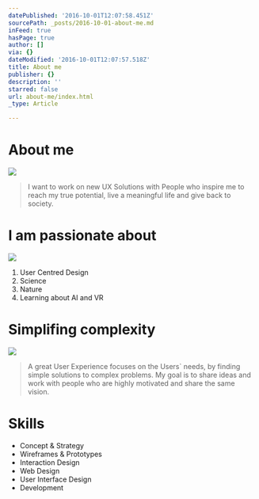 ```yaml
---
datePublished: '2016-10-01T12:07:58.451Z'
sourcePath: _posts/2016-10-01-about-me.md
inFeed: true
hasPage: true
author: []
via: {}
dateModified: '2016-10-01T12:07:57.518Z'
title: About me
publisher: {}
description: ''
starred: false
url: about-me/index.html
_type: Article

---
```

# About me
![](https://the-grid-user-content.s3-us-west-2.amazonaws.com/a258d704-a9c7-4256-978c-cf573764b0be.gif)

> I want to work on new UX Solutions with People who inspire me to reach my true potential, live a meaningful life and give back to society. 

# I am passionate about
![](https://the-grid-user-content.s3-us-west-2.amazonaws.com/e21c9f4d-271f-46d3-94bc-817dba846222.gif)

1. User Centred Design
2. Science
3. Nature
4. Learning about AI and VR

# Simplifing complexity
![](https://the-grid-user-content.s3-us-west-2.amazonaws.com/a71b4f18-c649-457e-8615-05342a8faafb.gif)

> A great User Experience focuses on the Users&grave; needs, by finding simple solutions to complex problems. My goal is to share ideas and work with people who are highly motivated and share the same vision.

# Skills

* Concept & Strategy
* Wireframes & Prototypes
* Interaction Design
* Web Design
* User Interface Design
* Development